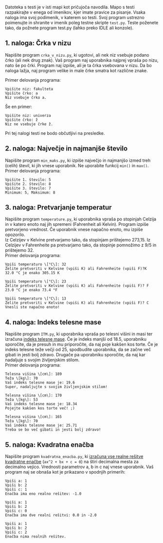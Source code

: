 Datoteka s testi je v isti mapi kot pričujoča navodila. Mapo s testi razpakirajte v enega od imenikov, kjer imate pravice za pisanje. Vsaka naloga ima svoj podimenik, v katerem so testi. Svoj program ustrezno poimenujte in shranite v imenik poleg testne skripte `test.py`. Teste poženete tako, da požnete program test.py (lahko preko IDLE ali konzole).

## 1. naloga: Črka v nizu

Napišite program `crka_v_nizu.py`, ki ugotovi, ali nek niz vsebuje podano črko (ali nek drug znak). Vaš program naj uporabnika najprej vpraša po nizu, nato še po črki. Program naj izpiše, ali je ta črka vsebovana v nizu. Da bo naloga lažja, naj program velike in male črke smatra kot različne znake.

Primer delovanja programa: 

```
Vpišite niz: fakulteta  
Vpišite črko: a
Niz vsebuje črko a.
```

Še en primer:

```
Vpišite niz: univerza  
Vpišite črko: ž
Niz ne vsebuje črke ž.
```

Pri tej nalogi testi ne bodo občutljivi na presledke.  
  

## 2. naloga: Največje in najmanjše število

Napišite program `min_maks.py`, ki izpiše največjo in najmanjšo izmed treh (celih) števil, ki jih vnese uporabnik. Ne uporabite funkcij `min()` in `max()`.  
Primer delovanja programa:

```
Vpišite 1. število: 5
Vpišite 2. število: 8
Vpišite 3. število: 7
Minimum: 5, Maksimum: 8
```

## 3. naloga: Pretvarjanje temperatur

Napišite program `temperature.py`, ki uporabnika vpraša po stopinjah Celzija in v katero enoto naj jih spremeni (Fahrenheit ali Kelvin). Program izpiše pretvorjeno vrednost. Če uporabnik vnese napačno enoto, mu izpiše opozorilo.  
Iz Celzijev v Kelvine pretvarjamo tako, da stopinjam prištejemo 273,15. Iz Celzijev v Fahrenheite pa pretvarjamo tako, da stopinje pomnožimo z 9/5 in prištejemo 32.  
Primer delovanja programa:

```
Vpiši temperaturo \[°C\]: 32
Želite pretvoriti v Kelvine (vpiši K) ali Fahrenheite (vpiši F)?K
32.0 °C je enako 305.15 K

Vpiši temperaturo \[°C\]: 23
Želite pretvoriti v Kelvine (vpiši K) ali Fahrenheite (vpiši F)? F
23.0 °C je enako 73.4 °F

Vpiši temperaturo \[°C\]: 13
Želite pretvoriti v Kelvine (vpiši K) ali Fahrenheite (vpiši F)? C
Vnesli ste napačno enoto!
```

## 4. naloga: Indeks telesne mase

Napišite program `ITM.py`, ki uporabnika vpraša po telesni višini in masi ter izračuna [indeks telesne mase](https://sl.wikipedia.org/wiki/Indeks_telesne_mase). Če je indeks manjši od 18.5, uporabniku sporočite, da je presuh in mu priporočite, da naj poje kakšen kos torte. Če je indeks telesne teže večji od 25, spodbudite uporabnika, da se začne več gibati in jesti bolj zdravo. Drugače pa uporabniku sporočite, da naj kar nadaljuje s svojim življenjskim stilom.  
Primer delovanja programa:

```
Telesna višina \[cm\]: 189
Teža \[kg\]: 70
Vaš indeks telesne mase je: 19.6
Super, nadaljujte s svojim življenjskim stilom!

Telesna višina \[cm\]: 170
Teža \[kg\]: 53
Vaš indeks telesne mase je: 18.34
Pojejte kakšen kos torte več! ;)

Telesna višina \[cm\]: 165
Teža \[kg\]: 70
Vaš indeks telesne mase je: 25.71
Treba se bo več gibati in jesti bolj zdravo!
```

## 5. naloga: Kvadratna enačba

Napišite program `kvadratna_enacba.py`, ki [izračuna vse realne rešitve kvadratne enačbe](https://sl.wikipedia.org/wiki/Kvadratna_ena%C4%8Dba) (`ax^2 + bx + c = 0`) na štiri decimalna mesta za decimalno vejico. Vrednosti parametrov a, b in c naj vnese uporabnik. Vaš program naj se obnaša kot je prikazano v spodnjih primerih:

```
Vpiši a: 1
Vpiši b: 2
Vpiši c: 1
Enačba ima eno realno rešitev: -1.0 

Vpiši a: 1
Vpiši b: 2
Vpiši c: 0
Enačba ima dve realni rešitvi: 0.0 in -2.0 

Vpiši a: 1
Vpiši b: 2
Vpiši c: 2
Enačba nima realnih rešitev.
```
